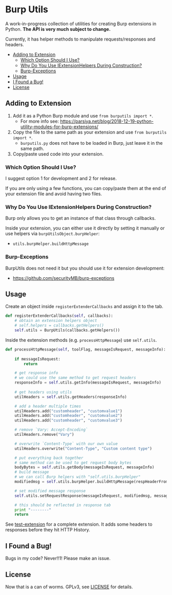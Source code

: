 # Burp Utils <!-- omit in toc -->
A work-in-progress collection of utilities for creating Burp extensions in
Python. **The API is very much subject to change.**

Currently, it has helper methods to manipulate requests/responses and headers.

- [Adding to Extension](#adding-to-extension)
    - [Which Option Should I Use?](#which-option-should-i-use)
    - [Why Do You Use IExtensionHelpers During Construction?](#why-do-you-use-iextensionhelpers-during-construction)
    - [Burp-Exceptions](#burp-exceptions)
- [Usage](#usage)
- [I Found a Bug!](#i-found-a-bug)
- [License](#license)

## Adding to Extension
1. Add it as a Python Burp module and use `from burputils import *`.
    * For more info see:
    https://parsiya.net/blog/2018-12-19-python-utility-modules-for-burp-extensions/
2. Copy the file to the same path as your extension and use `from burputils import *`.
    * `burputils.py` does not have to be loaded in Burp, just leave it in the same path.
3. Copy/paste used code into your extension.

### Which Option Should I Use?
I suggest option 1 for development and 2 for release.

If you are only using a few functions, you can copy/paste them at the end of
your extension file and avoid having two files.

### Why Do You Use IExtensionHelpers During Construction?
Burp only allows you to get an instance of that class through callbacks.

Inside your extension, you can either use it directly by setting it manually 
or use helpers via `burpUtilsObject.burpHelper`:
* `utils.burpHelper.buildHttpMessage`

### Burp-Exceptions
BurpUtils does not need it but you should use it for extension development:

* https://github.com/securityMB/burp-exceptions

## Usage
Create an object inside `registerExtenderCallbacks` and assign it to the tab.

``` python
def registerExtenderCallbacks(self, callbacks):
    # obtain an extension helpers object
    # self.helpers = callbacks.getHelpers()
    self.utils = BurpUtils(callbacks.getHelpers())
```

Inside the extension methods (e.g. `processHttpMessage`) use `self.utils`.

``` python
def processHttpMessage(self, toolFlag, messageIsRequest, messageInfo):
    
    if messageIsRequest:         
        return

    # get response info
    # we could use the same method to get request headers
    responseInfo = self.utils.getInfo(messageIsRequest, messageInfo)
    
    # get headers using utils
    utilHeaders = self.utils.getHeaders(responseInfo)

    # add a header multiple times
    utilHeaders.add("customheader", "customvalue1")
    utilHeaders.add("customheader", "customvalue2")
    utilHeaders.add("customheader", "customvalue3")

    # remove `Vary: Accept-Encoding`
    utilHeaders.remove("Vary")

    # overwrite `Content-Type` with our own value
    utilHeaders.overwrite("Content-Type", "Custom content type")

    # put everything back together
    # same method can be used to get request body bytes
    bodyBytes = self.utils.getBody(messageIsRequest, messageInfo)
    # build message
    # we can call Burp helpers with "self.utils.burpHelper"
    modifiedmsg = self.utils.burpHelper.buildHttpMessage(respHeaderFromUtils, bodyBytes)

    # set modified message response
    self.utils.setRequestResponse(messageIsRequest, modifiedmsg, messageInfo)

    # this should be reflected in response tab
    print "--------"
    return
```

See [test-extension](test-extension.py) for a complete extension. It adds some
headers to responses before they hit HTTP History.

## I Found a Bug!
Bugs in my code? Never!!1! Please make an issue.

## License
Now that is a can of worms. GPLv3, see [LICENSE](LICENSE) for details.